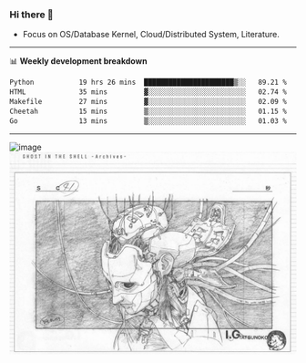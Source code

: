 ### Hi there 👋
<!-- * Daily Meditation via Leetcode/Competitive-Programming. -->
* Focus on OS/Database Kernel, Cloud/Distributed System, Literature.

-------

📊 **Weekly development breakdown**
<!--START_SECTION:waka-->

```txt
Python           19 hrs 26 mins  ██████████████████████▒░░   89.21 %
HTML             35 mins         ▓░░░░░░░░░░░░░░░░░░░░░░░░   02.74 %
Makefile         27 mins         ▓░░░░░░░░░░░░░░░░░░░░░░░░   02.09 %
Cheetah          15 mins         ▒░░░░░░░░░░░░░░░░░░░░░░░░   01.15 %
Go               13 mins         ▒░░░░░░░░░░░░░░░░░░░░░░░░   01.03 %
```

<!--END_SECTION:waka-->

-------

<!-- [![Leetcode Stats](https://leetcard.jacoblin.cool/hzhang413?font=Fira+Mono)](https://leetcode.com/fxrc) -->
![image](./cyberpunk-ghost-in-the-shell.gif)
![image](./gis-archive.png)
